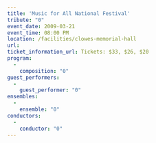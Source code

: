 ```yaml
---
title: 'Music for All National Festival'
tribute: "0"
event_date: 2009-03-21
event_time: 08:00 PM
location: /facilities/clowes-memorial-hall
url: 
ticket_information_url: Tickets: $33, $26, $20
program: 
  -
    composition: "0"
guest_performers: 
  -
    guest_performer: "0"
ensembles: 
  -
    ensemble: "0"
conductors: 
  -
    conductor: "0"
---
```


